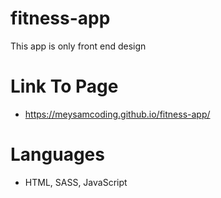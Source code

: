 # fitness-app

This app is only front end design 
# Link To Page 
- https://meysamcoding.github.io/fitness-app/
# Languages 
- HTML, SASS, JavaScript
